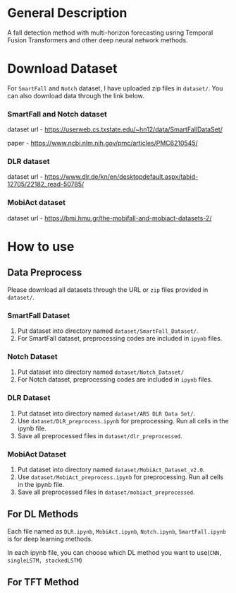 # General Description
A fall detection method with multi-horizon forecasting usring Temporal Fusion Transformers and other deep neural network methods.


# Download Dataset
For `SmartFall` and `Notch` dataset, I have uploaded zip files in `dataset/`. You can also download data through the link below.

### SmartFall and Notch dataset
dataset url - https://userweb.cs.txstate.edu/~hn12/data/SmartFallDataSet/

paper - https://www.ncbi.nlm.nih.gov/pmc/articles/PMC6210545/


### DLR dataset
dataset url - https://www.dlr.de/kn/en/desktopdefault.aspx/tabid-12705/22182_read-50785/

### MobiAct dataset
dataset url - https://bmi.hmu.gr/the-mobifall-and-mobiact-datasets-2/


# How to use

## Data Preprocess

Please download all datasets through the URL or `zip` files provided in `dataset/`.

### SmartFall Dataset
1. Put dataset into directory named `dataset/SmartFall_Dataset/`.
2. For SmartFall dataset, preprocessing codes are included in `ipynb` files. 

### Notch Dataset
1. Put dataset into directory named `dataset/Notch_Dataset/`
2. For Notch dataset, preprocessing codes are included in `ipynb` files.

### DLR Dataset
1. Put dataset into directory named `dataset/ARS DLR Data Set/`.
2. Use `dataset/DLR_preprocess.ipynb` for preprocessing. Run all cells in the ipynb file. 
3. Save all preprocessed files in `dataset/dlr_preprocessed`. 

### MobiAct Dataset
1. Put dataset into directory named `dataset/MobiAct_Dataset_v2.0`.
2. Use `dataset/MobiAct_preprocess.ipynb` for preprocessing. Run all cells in the ipynb file.
3. Save all preprocessed files in `dataset/mobiact_preprocessed`.

## For DL Methods
Each file named as `DLR.ipynb`, `MobiAct.ipynb`, `Notch.ipynb`, `SmartFall.ipynb` is for deep learning methods.

In each ipynb file, you can choose which DL method you want to use(`CNN, singleLSTM, stackedLSTM`)


## For TFT Method